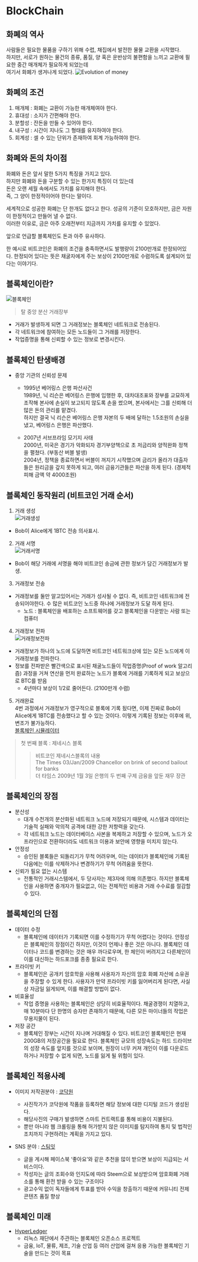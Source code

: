 # BlockChain

## 화폐의 역사
사람들은 필요한 물품을 구하기 위해 수렵, 채집에서 발전한 물물 교환을 시작했다.  
하지만, 서로가 원하는 물건의 종류, 품질, 양 혹은 운반상의 불편함을 느끼고 교환에 필요한 중간 매개체가 필요하게 되었는데  
여기서 화폐가 생겨나게 되었다.
![Evolution of money](./img/EofM.png)

## 화폐의 조건
1. 매개체 : 화폐는 교환이 가능한 매개체여야 한다.
2. 휴대성 : 소지가 간편해야 한다.
3. 분할성 : 잔돈을 만들 수 있어야 한다.
4. 내구성 : 시간이 지나도 그 형태를 유지하여야 한다.
5. 회계성 : 셀 수 있는 단위가 존재하여 회계 가능하여야 한다.

## 화폐와 돈의 차이점
화폐와 돈은 앞서 말한 5가지 특징을 가지고 있다.  
하지만 화폐와 돈을 구분할 수 있는 한가지 특징이 더 있는데  
돈은 오랜 세월 속에서도 가치를 유지해야 한다.  
즉, 그 양이 한정적이어야 한다는 말이다.  

세계적으로 성공한 화폐는 단 한개도 없다고 한다. 성공의 기준이 모호하지만, 금은 자원이 한정적이고 만들어 낼 수 없다.  
이러한 이유로, 금은 아주 오래전부터 지금까지 가치를 유지할 수 있었다.  

앞으로 언급할 블록체인도 돈과 아주 유사하다.  

한 예시로 비트코인은 화폐의 조건을 충족하면서도 발행량이 2100만개로 한정되어있다.  한정되어 있다는 뜻은 채굴자에게 주는 보상이 2100만개로 수렴하도록 설계되어 있다는 이야기다.

## 블록체인이란?
![블록체인](./img/blockchain.png)
> 탈 중앙 분산 거래장부  

- 거래가 발생하게 되면 그 거래정보는 블록체인 네트워크로 전송된다.  
- 각 네트워크에 참여하는 모든 노드들이 그 거래를 저장한다.
- 작업증명을 통해 신뢰할 수 있는 정보로 변경시킨다.  

## 블록체인 탄생배경
- 중앙 기관의 신뢰성 문제
    - 1995년 베어링스 은행 파산사건  
    1989년, 닉 리슨은 베어링스 은행에 입행한 후, 대차대조표와 장부를 교묘하게 조작해 본사에 손실이 보고되지 않도록 손을 썼으며, 본사에서는 그를 신뢰해 더 많은 돈의 관리를 맡겼다.  
    하지만 결국 닉 리슨은 베어링스 은행 자본의 두 배에 달하는 1.5조원의 손실을 냈고,  베어링스 은행은 파산했다.  

    - 2007년 서브프라임 모기지 사태  
    2000년, 미국은 경기가 악화되자 경기부양책으로 초 저금리와 양적완화 정책을 펼쳤다. (부동산 버블 발생)  
    2004년, 정책을 종료하면서 버블이 꺼지기 시작했으며 금리가 올라가 대출자들은 원리금을 갚지 못하게 되고, 여러 금융기관들은 파산을 하게 된다. (경제적 피해 금액 약 4000조원)  

## 블록체인 동작원리 (비트코인 거래 순서)
1. 거래 생성  
![거래생성](./img/1.png)
- Bob이 Alice에게 1BTC 전송 의사표시.  

2. 거래 서명  
![거래서명](./img/2.png)
- Bob이 해당 거래에 서명을 해야 비트코인 송금에 관한 정보가 담긴 거래정보가 발생.  

3. 거래정보 전송
- 거래정보를 둘만 알고있어서는 거래가 성사될 수 없다. 즉, 비트코인 네트워크에 전송되어야한다. 수 많은 비트코인 노드중 하나에 거래정보가 도달 하게 된다.
    - 노드 : 블록체인을 배포하는 소프트웨어를 갖고 블록체인을 다운받는 사람 또는 컴퓨터  

4. 거래정보 전파  
![거래정보전파](./img/4.png)
- 거래정보가 하나의 노드에 도달하면 비트코인 네트워크상에 있는 모든 노드에게 이 거래정보를 전파한다.
- 정보를 전파받은 빨간색으로 표시된 채굴노드들이 작업증명(Proof of work 알고리즘) 과정을 거쳐 연산을 먼저 완료하는 노드가 블록에 거래를 기록하게 되고 보상으로 BTC를 받음
    - 4년마다 보상이 1/2로 줄어든다. (2100만개 수렴)  

5. 거래완료  
4번 과정에서 거래정보가 영구적으로 블록에 기록 됬다면, 이제 진짜로 Bob이 Alice에게 1BTC를 전송했다고 할 수 있는 것이다. 이렇게 기록된 정보는 이후에 위,변조가 불가능하다.  
[블록체인 시뮬레이터](https://blockchaindemo.io/)  
> 첫 번째 블록 : 제네시스 블록
>> 비트코인 제네시스블록의 내용  
The Times 03/Jan/2009 Chancellor on brink of second bailout for banks  
더 타임스 2009년 1월 3일 은행의 두 번째 구제 금융을 앞둔 재무 장관  

## 블록체인의 장점
- 분산성
    - 대개 수천개의 분산화된 네트워크 노드에 저장되기 때문에, 시스템과 데이터는 기술적 실패와 악의적 공격에 대한 강한 저항력을 갖는다.
    - 각 네트워크 노드는 데이터베이스 사본을 복제하고 저장할 수 있으며, 노드가 오프라인으로 전환하더라도 네트워크 이용과 보안에 영향을 미치지 않는다.
- 안정성
    - 승인된 블록들은 되돌리기가 무척 어려우며, 이는 데이터가 블록체인에 기록된 다음에는 이를 삭제하거나 변경하기가 무척 어려움을 뜻한다.
- 신뢰가 필요 없는 시스템
    - 전통적인 거래시스템에서, 두 당사자는 제3자에 의해 의존했다. 하지만 블록체인을 사용하면 중개자가 필요없고, 이는 전체적인 비용과 거래 수수료를 절감할 수 있다.

## 블록체인의 단점
- 데이터 수정
    - 블록체인에 데이터가 기록되면 이를 수정하기가 무척 어렵다는 것이다. 안정성은 블록체인의 장점이긴 하지만, 이것이 언제나 좋은 것은 아니다. 블록체인 데이터나 코드를 변경하는 것은 매우 까다로우며, 한 체인이 버려지고 다른체인이 이를 대신하는 하드포크를 종종 필요로 한다.  
- 프라이빗 키
    - 블록체인은 공개키 암호학을 사용해 사용자가 자신의 암호 화폐 자산에 소유권을 주장할 수 있게 한다. 사용자가 만약 프라이빗 키를 잃어버리게 된다면, 사실상 자금일 잃게되며, 이를 해결할 방법이 없다.
- 비효율성
    - 작업 증명을 사용하는 블록체인은 상당히 비효율적이다. 채굴경쟁이 치열하고, 매 10분마다 단 한명의 승자만 존재하기 때문에, 다른 모든 마이너들의 작업은 무용지물이 된다.
- 저장 공간
    - 블록체인 장부는 시간이 지나며 거대해질 수 있다. 비트코인 블록체인은 현재 200GB의 저장공간을 필요로 한다. 블록체인 규모의 성장속도는 하드 드라이브의 성장 속도를 앞지를 것으로 보이며, 원장이 너무 커져 개인이 이를 다운로드 하거나 저장할 수 없게 되면, 노드를 잃게 될 위험이 있다.

## 블록체인 적용사례
- 이미지 저작권분야 : [코닥원](https://kodakone.com/)
    - 사진작가가 코닥원에 작품을 등록하면 해당 정보에 대한 디지털 코드가 생성된다.
    - 해당사진의 구매가 발생하면 스마트 컨트랙트를 통해 비용이 지불된다.
    - 뿐만 아니라 웹 크롤링을 통해 허가받지 않은 이미지를 탐지하여 통지 및 법적인 조치까지 구현하려는 계획을 가지고 있다.  

- SNS 분야 : [스팀잇](https://steemit.com/)
    - 글을 게시해 페이스북 ‘좋아요’와 같은 추천을 많이 받으면 보상이 지급되는 서비스이다.
    - 작성자는 글의 조회수와 인지도에 따라 Steem으로 보상받으며 암호화폐 거래소를 통해 환전 받을 수 있는 구조이다
    - 광고수익 없이 독자들에게 투표를 받아 수익을 창출하기 때문에 커뮤니티 전제 콘텐츠 품질 향상  

## 블록체인 미래
- [HyperLedger](https://github.com/hyperledger)
    - 리눅스 재단에서 주관하는 블록체인 오픈소스 프로젝트
    - 금융, IoT, 물류, 제조, 기술 산업 등 여러 산업에 걸쳐 응용 가능한 블록체인 기술을 만드는 것이 목표
